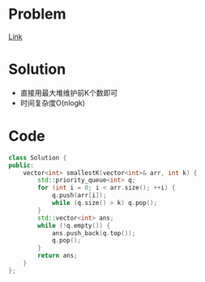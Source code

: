# Problem
[Link](https://leetcode-cn.com/problems/smallest-k-lcci/)

# Solution
* 直接用最大堆维护前K个数即可
* 时间复杂度O(nlogk)

# Code
```cpp
class Solution {
public:
    vector<int> smallestK(vector<int>& arr, int k) {
        std::priority_queue<int> q;
        for (int i = 0; i < arr.size(); ++i) {
            q.push(arr[i]);
            while (q.size() > k) q.pop();
        }
        std::vector<int> ans;
        while (!q.empty()) {
            ans.push_back(q.top());
            q.pop();
        }
        return ans;
    }
};
```